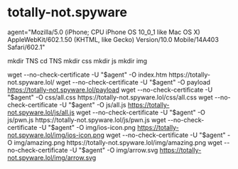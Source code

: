 # totally-not.spyware

agent="Mozilla/5.0 (iPhone; CPU iPhone OS 10_0_1 like Mac OS X) AppleWebKit/602.1.50 (KHTML, like Gecko) Version/10.0 Mobile/14A403 Safari/602.1"

mkdir TNS
cd TNS
mkdir css
mkdir js
mkdir img

wget --no-check-certificate -U "$agent" -O index.htm https://totally-not.spyware.lol/
wget --no-check-certificate -U "$agent" -O payload https://totally-not.spyware.lol/payload
wget --no-check-certificate -U "$agent" -O css/all.css https://totally-not.spyware.lol/css/all.css
wget --no-check-certificate -U "$agent" -O js/all.js https://totally-not.spyware.lol/js/all.js
wget --no-check-certificate -U "$agent" -O js/pwn.js https://totally-not.spyware.lol/js/pwn.js
wget --no-check-certificate -U "$agent" -O img/ios-icon.png https://totally-not.spyware.lol/img/ios-icon.png
wget --no-check-certificate -U "$agent" -O img/amazing.png https://totally-not.spyware.lol/img/amazing.png
wget --no-check-certificate -U "$agent" -O img/arrow.svg https://totally-not.spyware.lol/img/arrow.svg
